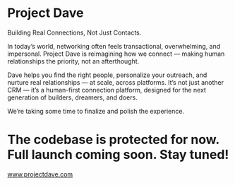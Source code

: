# Project Dave

Building Real Connections, Not Just Contacts.

In today’s world, networking often feels transactional, overwhelming, and impersonal.
Project Dave is reimagining how we connect — making human relationships the priority, not an afterthought.

Dave helps you find the right people, personalize your outreach, and nurture real relationships — at scale, across platforms.
It’s not just another CRM — it’s a human-first connection platform, designed for the next generation of builders, dreamers, and doers.

We’re taking some time to finalize and polish the experience.
# The codebase is protected for now. Full launch coming soon. Stay tuned!

www.projectdave.com
